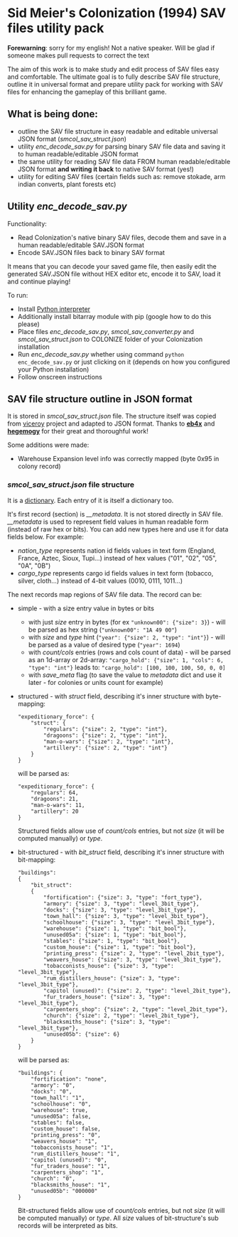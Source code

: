 # Sid Meier's Colonization (1994) SAV files utility pack

**Forewarning**: sorry for my english! Not a native speaker. Will be glad if someone makes pull requests to correct the text

The aim of this work is to make study and edit process of SAV files easy and comfortable. The ultimate goal is to fully describe SAV file structure, outline it in universal format and prepare utility pack for working with SAV files for enhancing the gameplay of this brilliant game.

## What is being done:
- outline the SAV file structure in easy readable and editable universal JSON format (_smcol_sav_struct.json_)
- utility *enc_decode_sav.py* for parsing binary SAV file data and saving it to human readable/editable JSON format
- the same utility for reading SAV file data FROM human readable/editable JSON format **and writing it back** to native SAV format (yes!)
- utility for editing SAV files (certain fields such as: remove stokade, arm indian converts, plant forests etc)

## Utility _enc_decode_sav.py_
Functionality:
* Read Colonization's native binary SAV files, decode them and save in a human readable/editable SAV.JSON format
* Encode SAV.JSON files back to binary SAV format

It means that you can decode your saved game file, then easily edit the generated SAV.JSON file without HEX editor etc, encode it to SAV, load it and continue playing!

To run:
* Install [Python interpreter](https://www.python.org)
* Additionally install bitarray module with pip (google how to do this please)
* Place files *enc_decode_sav.py*, *smcol_sav_converter.py* and *smcol_sav_struct.json* to COLONIZE folder of your Colonization installation
* Run *enc_decode_sav.py* whether using command `python enc_decode_sav.py` or just clicking on it (depends on how you configured your Python installation)
* Follow onscreen instructions

## SAV file structure outline in JSON format
It is stored in _smcol_sav_struct.json_ file. The structure itself was copied from [viceroy](https://github.com/hegemogy/viceroy) project and adapted to JSON format. Thanks to [**eb4x**](https://github.com/eb4x) and [**hegemogy**](https://github.com/hegemogy) for their great and thoroughful work!

Some additions were made:
- Warehouse Expansion level info was correctly mapped (byte 0x95 in colony record)

### _smcol_sav_struct.json_ file structure
It is a [dictionary](https://en.wikipedia.org/wiki/Associative_array). Each entry of it is itself a dictionary too.

It's first record (section) is *__metadata*. It is not stored directly in SAV file. *__metadata* is used to represent field values in human readable form (instead of raw hex or bits). You can add new types here and use it for data fields below. For example:
* *nation_type* represents nation id fields values in text form (England, France, Aztec, Sioux, Tupi...) instead of hex values ("01", "02", "05", "0A", "0B")
* *cargo_type* represents cargo id fields values in text form (tobacco, silver, cloth...) instead of 4-bit values (0010, 0111, 1011...)

The next records map regions of SAV file data. The record can be:
* simple - with a size entry value in bytes or bits
  *  with just *size* entry in bytes (for ex `"unknown00": {"size": 3}`) - will be parsed as hex string (`"unknown00": "1A 49 00"`)
  *  with *size* and *type* hint (`"year": {"size": 2, "type": "int"}`) - will be parsed as a value of desired type (`"year": 1694`)
  *  with *count/cols* entries (rows and cols count of data) - will be parsed as an 1d-array or 2d-array:
     `"cargo_hold": {"size": 1, "cols": 6, "type": "int"}`
     leads to:
     `"cargo_hold": [100, 100, 100, 50, 0, 0]`
  *  with *save_meta* flag (to save the value to *metadata* dict and use it later - for colonies or units count for example)
* structured - with *struct* field, describing it's inner structure with byte-mapping:
  ```
  "expeditionary_force": {
      "struct": {
          "regulars": {"size": 2, "type": "int"},
          "dragoons": {"size": 2, "type": "int"},
          "man-o-wars": {"size": 2, "type": "int"},
          "artillery": {"size": 2, "type": "int"}
      }        
  }
  ```
  will be parsed as:
  ```
  "expeditionary_force": {
      "regulars": 64,
      "dragoons": 21,
      "man-o-wars": 11,
      "artillery": 20
  }  
  ```
  Structured fields allow use of *count/cols* entries, but not *size* (it will be computed manually) or *type*.
  
* bit-structured - with *bit_struct* field, describing it's inner structure with bit-mapping:
  ```
  "buildings":
  {
      "bit_struct":
      {
          "fortification": {"size": 3, "type": "fort_type"},
          "armory": {"size": 3, "type": "level_3bit_type"},
          "docks": {"size": 3, "type": "level_3bit_type"},
          "town_hall": {"size": 3, "type": "level_3bit_type"},
          "schoolhouse": {"size": 3, "type": "level_3bit_type"},
          "warehouse": {"size": 1, "type": "bit_bool"},
          "unused05a": {"size": 1, "type": "bit_bool"},
          "stables": {"size": 1, "type": "bit_bool"},
          "custom_house": {"size": 1, "type": "bit_bool"},
          "printing_press": {"size": 2, "type": "level_2bit_type"},
          "weavers_house": {"size": 3, "type": "level_3bit_type"},
          "tobacconists_house": {"size": 3, "type": "level_3bit_type"},
          "rum_distillers_house": {"size": 3, "type": "level_3bit_type"},
          "capitol (unused)": {"size": 2, "type": "level_2bit_type"},
          "fur_traders_house": {"size": 3, "type": "level_3bit_type"},
          "carpenters_shop": {"size": 2, "type": "level_2bit_type"},
          "church": {"size": 2, "type": "level_2bit_type"},
          "blacksmiths_house": {"size": 3, "type": "level_3bit_type"},
          "unused05b": {"size": 6}          
      }
  }
  ```
  will be parsed as:
  ```
  "buildings": {
      "fortification": "none",
      "armory": "0",
      "docks": "0",
      "town_hall": "1",
      "schoolhouse": "0",
      "warehouse": true,
      "unused05a": false,
      "stables": false,
      "custom_house": false,
      "printing_press": "0",
      "weavers_house": "1",
      "tobacconists_house": "1",
      "rum_distillers_house": "1",
      "capitol (unused)": "0",
      "fur_traders_house": "1",
      "carpenters_shop": "1",
      "church": "0",
      "blacksmiths_house": "1",
      "unused05b": "000000"
  }
  ```
  Bit-structured fields allow use of *count/cols* entries, but not *size* (it will be computed manually) or *type*. All *size* values of bit-structure's sub records will be interpreted as bits.
